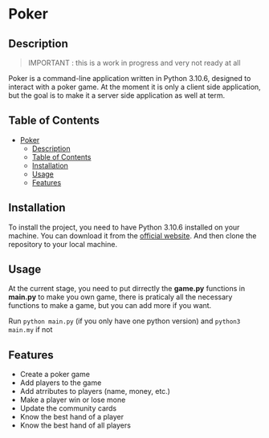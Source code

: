 # Poker
## Description
> IMPORTANT : this is a work in progress and very not ready at all


Poker is a command-line application written in Python 3.10.6, designed to interact with a poker game. At the moment it is only a client side application, but the goal is to make it a server side application as well at term.

## Table of Contents
- [Poker](#poker)
  - [Description](#description)
  - [Table of Contents](#table-of-contents)
  - [Installation](#installation)
  - [Usage](#usage)
  - [Features](#features)

## Installation
To install the project, you need to have Python 3.10.6 installed on your machine. You can download it from the [official website](https://www.python.org/downloads/). And then clone the repository to your local machine.

## Usage
At the current stage, you need to put dirrectly the **game.py** functions in **main.py** to make you own game, there is praticaly all the necessary functions to make a game, but you can add more if you want.

Run `python main.py` (if you only have one python version) and `python3 main.my` if not

## Features
- Create a poker game
- Add players to the game
- Add atrributes to players (name, money, etc.)
- Make a player win or lose mone
- Update the community cards
- Know the best hand of a player
- Know the best hand of all players
